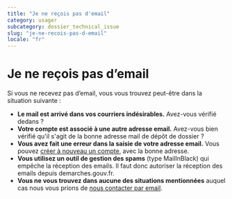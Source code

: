 ```yaml
---
title: "Je ne reçois pas d'email"
category: usager
subcategory: dossier_technical_issue
slug: "je-ne-recois-pas-d-email"
locale: "fr"
---
```


# Je ne reçois pas d’email

Si vous ne recevez pas d’email, vous vous trouvez peut-être dans la situation suivante :

- **Le mail est arrivé dans vos courriers indésirables.** Avez-vous vérifié dedans ?
- **Votre compte est associé à une autre adresse email.** Avez-vous bien vérifié qu'il s'agit de la bonne adresse mail de dépôt de dossier ?
- **Vous avez fait une erreur dans la saisie de votre adresse email.** Vous pouvez [créer à nouveau un compte](/users/sign_up), avec la bonne adresse.
- **Vous utilisez un outil de gestion des spams** (type MailInBlack) qui empêche la réception des emails. Il faut donc autoriser la réception des emails depuis demarches.gouv.fr.
- **Vous ne vous trouvez dans aucune des situations mentionnées** auquel cas nous vous prions de [nous contacter par email](/contact).
